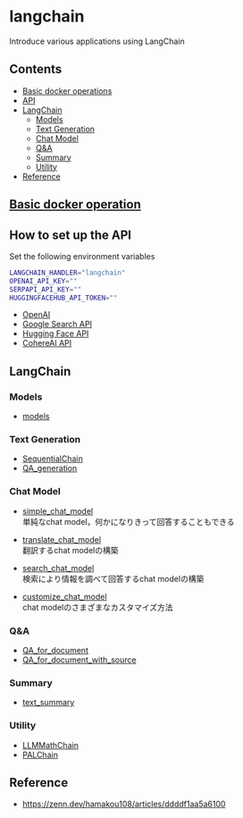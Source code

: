 # langchain
Introduce various applications using LangChain

## Contents
* [Basic docker operations](#basic-docker-operations)
* [API](#api)
* [LangChain](#langchain)
    * [Models](#models)
    * [Text Generation](#text-generation)
    * [Chat Model](#chat-model)
    * [Q&A](#qa)
    * [Summary](#summary)
    * [Utility](#utility)
* [Reference](#reference) 


## [Basic docker operation](https://github.com/fuyu-quant/dockerfile-for-data-scientists)

## How to set up the API
Set the following environment variables
```bash
LANGCHAIN_HANDLER="langchain"
OPENAI_API_KEY=""
SERPAPI_API_KEY=""
HUGGINGFACEHUB_API_TOKEN=""

```

* [OpenAI](https://platform.openai.com/account/api-keys)
* [Google Search API](https://serpapi.com/dashboard)
* [Hugging Face API](https://huggingface.co/settings/tokens)
* [CohereAI API](https://dashboard.cohere.ai/api-keys)


## LangChain


### Models
* [models](https://github.com/fuyu-quant/langchain/blob/main/examples/models.ipynb)

### Text Generation
* [SequentialChain](https://github.com/fuyu-quant/langchain/blob/main/examples/SequentialChain.ipynb)
* [QA_generation](https://github.com/fuyu-quant/langchain/blob/main/examples/QA_generation.ipynb)


### Chat Model
* [simple_chat_model](https://github.com/fuyu-quant/langchain/blob/main/examples/simple_chat_model.ipynb)  
単純なchat model，何かになりきって回答することもできる

* [translate_chat_model](https://github.com/fuyu-quant/langchain/blob/main/examples/translate_chat_model.ipynb)  
翻訳するchat modelの構築

* [search_chat_model](https://github.com/fuyu-quant/langchain/blob/main/examples/chat_model.ipynb)  
検索により情報を調べて回答するchat modelの構築

* [customize_chat_model](https://github.com/fuyu-quant/langchain/blob/main/examples/chat_model.ipynb)  
chat modelのさまざまなカスタマイズ方法



### Q&A
* [QA_for_document](https://github.com/fuyu-quant/langchain/blob/main/examples/QA_for_document.ipynb)
* [QA_for_document_with_source](https://github.com/fuyu-quant/langchain/blob/main/examples/QA_for_document_with_source.ipynb)



### Summary
* [text_summary](https://github.com/fuyu-quant/langchain/blob/main/examples/text_summary.ipynb)



### Utility
* [LLMMathChain](https://github.com/fuyu-quant/langchain/blob/main/examples/LLMMathChain.ipynb)
* [PALChain](https://github.com/fuyu-quant/langchain/blob/main/examples/PALChain.ipynb)



## Reference
* https://zenn.dev/hamakou108/articles/ddddf1aa5a6100